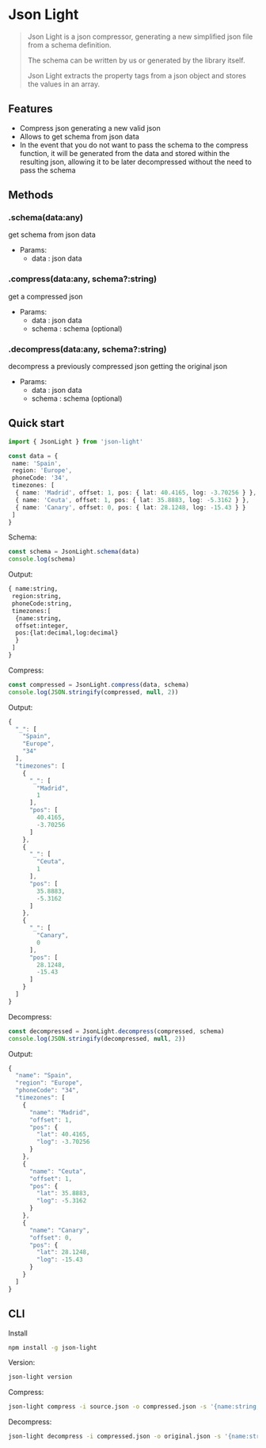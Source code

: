 # Json Light

>Json Light is a json compressor, generating a new simplified json file from a schema definition.
>
>The schema can be written by us or generated by the library itself.
>
>Json Light extracts the property tags from a json object and stores the values in an array.
>

## Features

- Compress json generating a new valid json
- Allows to get schema from json data
- In the event that you do not want to pass the schema to the compress function, it will be generated from the data and stored within the resulting json, allowing it to be later decompressed without the need to pass the schema

## Methods

### .schema(data:any)

get schema from json data

- Params:
  - data : json data

### .compress(data:any, schema?:string)

get a compressed json

- Params:
  - data : json data
  - schema : schema (optional)

### .decompress(data:any, schema?:string)

decompress a previously compressed json getting the original json

- Params:
  - data : json data
  - schema : schema (optional)

## Quick start

```typescript
import { JsonLight } from 'json-light'

const data = {
 name: 'Spain',
 region: 'Europe',
 phoneCode: '34',
 timezones: [
  { name: 'Madrid', offset: 1, pos: { lat: 40.4165, log: -3.70256 } },
  { name: 'Ceuta', offset: 1, pos: { lat: 35.8883, log: -5.3162 } },
  { name: 'Canary', offset: 0, pos: { lat: 28.1248, log: -15.43 } }
 ]
}
```

Schema:

```typescript
const schema = JsonLight.schema(data)
console.log(schema)
```

Output:

```txt
{ name:string,
 region:string,
 phoneCode:string,
 timezones:[
  {name:string,
  offset:integer,
  pos:{lat:decimal,log:decimal}
  }
 ]
}
```

Compress:

```typescript
const compressed = JsonLight.compress(data, schema)
console.log(JSON.stringify(compressed, null, 2))
```

Output:

```javascript
{
  "_": [
    "Spain",
    "Europe",
    "34"
  ],
  "timezones": [
    {
      "_": [
        "Madrid",
        1
      ],
      "pos": [
        40.4165,
        -3.70256
      ]
    },
    {
      "_": [
        "Ceuta",
        1
      ],
      "pos": [
        35.8883,
        -5.3162
      ]
    },
    {
      "_": [
        "Canary",
        0
      ],
      "pos": [
        28.1248,
        -15.43
      ]
    }
  ]
}
```

Decompress:

```typescript
const decompressed = JsonLight.decompress(compressed, schema)
console.log(JSON.stringify(decompressed, null, 2))
```

Output:

```javascript
{
  "name": "Spain",
  "region": "Europe",
  "phoneCode": "34",
  "timezones": [
    {
      "name": "Madrid",
      "offset": 1,
      "pos": {
        "lat": 40.4165,
        "log": -3.70256
      }
    },
    {
      "name": "Ceuta",
      "offset": 1,
      "pos": {
        "lat": 35.8883,
        "log": -5.3162
      }
    },
    {
      "name": "Canary",
      "offset": 0,
      "pos": {
        "lat": 28.1248,
        "log": -15.43
      }
    }
  ]
}
```

## CLI

Install

```sh
npm install -g json-light 
```

Version:

```sh
json-light version
```

Compress:

```sh
json-light compress -i source.json -o compressed.json -s '{name:string,region:string,phoneCode:string,timezones:[{name:string,offset:integer,pos:{lat:decimal,log:decimal}}]}' 
```

Decompress:

```sh
json-light decompress -i compressed.json -o original.json -s '{name:string,region:string,phoneCode:string,timezones:[{name:string,offset:integer,pos:{lat:decimal,log:decimal}}]}' 
```
